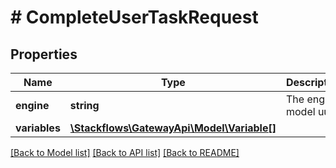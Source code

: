 # # CompleteUserTaskRequest

## Properties

Name | Type | Description | Notes
------------ | ------------- | ------------- | -------------
**engine** | **string** | The engine model uuid. | [optional]
**variables** | [**\Stackflows\GatewayApi\Model\Variable[]**](Variable.md) |  | [optional]

[[Back to Model list]](../../README.md#models) [[Back to API list]](../../README.md#endpoints) [[Back to README]](../../README.md)
